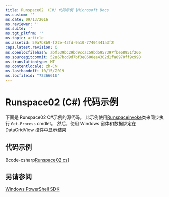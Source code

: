 ```yaml
---
title: Runspace02 （C#）代码示例 |Microsoft Docs
ms.custom: ''
ms.date: 09/13/2016
ms.reviewer: ''
ms.suite: ''
ms.tgt_pltfrm: ''
ms.topic: article
ms.assetid: 59a7b8b9-f72e-43fd-9a10-77404441a3f2
caps.latest.revision: 6
ms.openlocfilehash: abf539bc29bd9ccac59bd5957397fbe68951f266
ms.sourcegitcommit: 52a67bcd9d7bf3e8600ea4302d1fa8970ff9c998
ms.translationtype: MT
ms.contentlocale: zh-CN
ms.lasthandoff: 10/15/2019
ms.locfileid: "72366616"
---
```

# <a name="runspace02-c-code-sample"></a>Runspace02 (C#) 代码示例

下面是 Runspace02 C#示例的源代码。 此示例使用[Runspaceinvoke](/dotnet/api/System.Management.Automation.RunspaceInvoke)类来同步执行 `Get-Process` cmdlet。 然后，使用 Windows 窗体和数据绑定在 DataGridView 控件中显示结果

## <a name="code-sample"></a>代码示例

[!code-csharp[Runspace02.cs](../../../../powershell-sdk-samples/SDK-2.0/csharp/Runspace02/Runspace02.cs#L11-L82 "Runspace02.cs")]

## <a name="see-also"></a>另请参阅

[Windows PowerShell SDK](../windows-powershell-reference.md)
